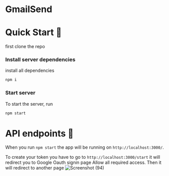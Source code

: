 # GmailSend

# Quick Start 🚀

first clone the repo 
### Install server dependencies

install all dependencies

```bash
npm i
```

### Start server

To start the server, run

```bash
npm start
```

# API endpoints 🚀
When you run `npm start` the app will be running on `http://localhost:3000/`.

To create your token you have to go to `http://localhost:3000/start` it will redirect you to Google Oauth signin page
Allow all required access. Then it will redirect to another page
![Screenshot (94)](https://user-images.githubusercontent.com/53190704/118308423-8d9ad600-b509-11eb-8ab9-534ce2d32012.png)

